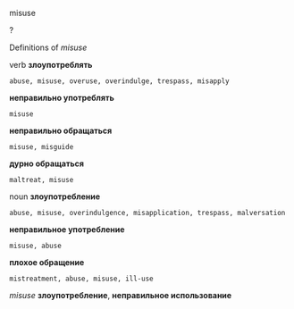 misuse

?


Definitions of _misuse_

verb
**злоупотреблять**

    abuse, misuse, overuse, overindulge, trespass, misapply
**неправильно употреблять**

    misuse
**неправильно обращаться**

    misuse, misguide
**дурно обращаться**

    maltreat, misuse

noun
**злоупотребление**

    abuse, misuse, overindulgence, misapplication, trespass, malversation
**неправильное употребление**

    misuse, abuse
**плохое обращение**

    mistreatment, abuse, misuse, ill-use

_misuse_
**злоупотребление**, **неправильное использование**